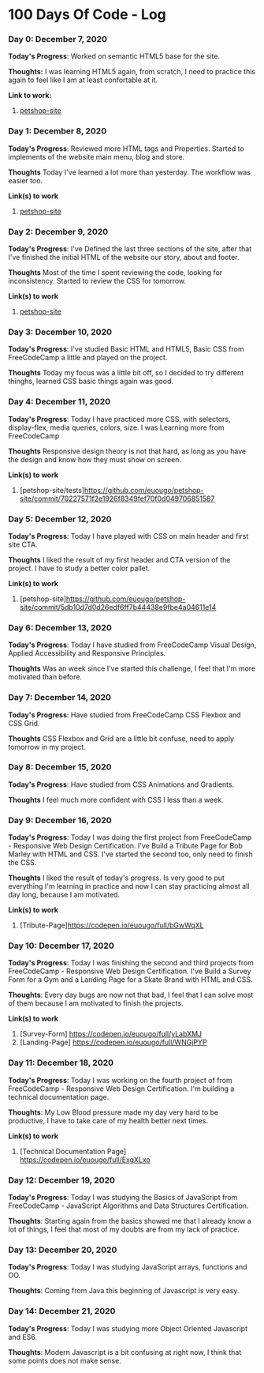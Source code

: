 # 100 Days Of Code - Log

### Day 0: December 7, 2020
<!--
##### (delete me or comment me out)
-->
**Today's Progress**: Worked on semantic HTML5 base for the site.

**Thoughts:** I was learning HTML5 again, from scratch, I need to practice this again to feel like I am at least confortable at it.

**Link to work:** 
1. [petshop-site](https://github.com/euougo/petshop-site/commit/0e49924371a43cde6e3c44c944f60e99846d4970)

### Day 1: December 8, 2020

**Today's Progress**: Reviewed more HTML tags and Properties. Started to implements of the website main menu, blog and store.

**Thoughts** Today I've learned a lot more than yesterday. The workflow was easier too.

**Link(s) to work**
1. [petshop-site](https://github.com/euougo/petshop-site/commit/ef9b0eedb556a18d917d9cf6061a190386e647a2)

### Day 2: December 9, 2020

**Today's Progress**: I've Defined the last three sections of the site, after that I've finished the initial HTML of the website our story, about and footer.

**Thoughts** Most of the time I spent reviewing the code, looking for inconsistency. Started to review the CSS for tomorrow.

**Link(s) to work**
1. [petshop-site](https://github.com/euougo/petshop-site/commit/01e4ac03ea3c332b63ff9c6aca469e865fcb350d)

### Day 3: December 10, 2020

**Today's Progress**: I've studied Basic HTML and HTML5, Basic CSS from FreeCodeCamp a little and played on the project.

**Thoughts** Today my focus was a little bit off, so I decided to try different thinghs, learned CSS basic things again was good.

### Day 4: December 11, 2020

**Today's Progress**: Today I have practiced more CSS, with selectors, display-flex, media queries, colors, size. I was Learning more from FreeCodeCamp

**Thoughts** Responsive design theory is not that hard, as long as you have the design and know how they must show on screen.

**Link(s) to work**
1. [petshop-site/tests]https://github.com/euougo/petshop-site/commit/70227571f2e1926f8349fef70f0d049706851587

### Day 5: December 12, 2020

**Today's Progress**: Today I have played with CSS on main header and first site CTA.

**Thoughts** I liked the result of my first header and CTA version of the project. I have to study a better color pallet.

**Link(s) to work**
1. [petshop-site]https://github.com/euougo/petshop-site/commit/5db10d7d0d26edf6ff7b44438e9fbe4a04611e14

### Day 6: December 13, 2020

**Today's Progress**: Today I have studied from FreeCodeCamp Visual Design, Applied Accessibility and Responsive Principles.

**Thoughts** Was an week since I've started this challenge, I feel that I'm more motivated than before.

### Day 7: December 14, 2020

**Today's Progress**: Have studied from FreeCodeCamp CSS Flexbox and CSS Grid.

**Thoughts** CSS Flexbox and Grid are a little bit confuse, need to apply tomorrow in my project.

### Day 8: December 15, 2020

**Today's Progress**: Have studied from CSS Animations and Gradients.

**Thoughts** I feel much more confident with CSS I less than a week.

### Day 9: December 16, 2020

**Today's Progress**: Today I was doing the first project from FreeCodeCamp - Responsive Web Design Certification. I've Build a Tribute Page for Bob Marley with HTML and CSS. I've started the second too, only need to finish the CSS.

**Thoughts** I liked the result of today's progress. Is very good to put everything I'm learning in practice and now I can stay practicing almost all day long, because I am motivated.

**Link(s) to work**
1. [Tribute-Page]https://codepen.io/euougo/full/bGwWqXL

### Day 10: December 17, 2020

**Today's Progress**: Today I was finishing the second and third projects from FreeCodeCamp - Responsive Web Design Certification. I've Build a Survey Form for a Gym and a Landing Page for a Skate Brand with HTML and CSS.

**Thoughts**: Every day bugs are now not that bad, I feel that I can solve most of them because I am motivated to finish the projects.

**Link(s) to work**
1. [Survey-Form] https://codepen.io/euougo/full/yLabXMJ
2. [Landing-Page] https://codepen.io/euougo/full/WNGjPYP

### Day 11: December 18, 2020

**Today's Progress**: Today I was working on the fourth project of from FreeCodeCamp - Responsive Web Design Certification. I'm building a technical documentation page.

**Thoughts**: My Low Blood pressure made my day very hard to be productive, I have to take care of my health better next times.

**Link(s) to work**
1. [Technical Documentation Page] https://codepen.io/euougo/full/ExgXLxo

### Day 12: December 19, 2020

**Today's Progress**: Today I was studying the Basics of JavaScript from FreeCodeCamp - JavaScript Algorithms and Data Structures Certification.

**Thoughts**: Starting again from the basics showed me that I already know a lot of things, I feel that most of my doubts are from my lack of practice.

### Day 13: December 20, 2020

**Today's Progress**: Today I was studying JavaScript arrays, functions and OO.

**Thoughts**: Coming from Java this beginning of Javascript is very easy.

### Day 14: December 21, 2020

**Today's Progress**: Today I was studying more Object Oriented Javascript and ES6.

**Thoughts**: Modern Javascript is a bit confusing at right now, I think that some points does not make sense.
